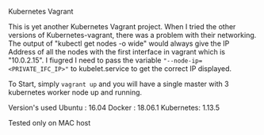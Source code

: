 Kubernetes Vagrant

This is yet another Kubernetes Vagrant project. When I tried the other versions of Kubernetes-vagrant, there was a problem with their networking. The output of "kubectl get nodes -o wide" would always give the IP Address of all the nodes with the first interface in vagrant which is "10.0.2.15". I fiugred I need to pass the variable ```"--node-ip=<PRIVATE_IFC_IP>"``` to kubelet.service to get the correct IP displayed. 

To Start, simply ```vagrant up``` and you will have a single master with 3 kubernetes worker node up and running. 

Version's used
	Ubuntu : 16.04
	Docker : 18.06.1
	Kubernetes: 1.13.5


Tested only on MAC host
